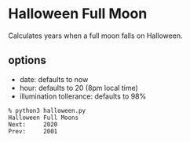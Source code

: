 # Halloween Full Moon

Calculates years when a full moon falls on Halloween.

## options
* date: defaults to now
* hour: defaults to 20 (8pm local time)
* illumination tollerance: defaults to 98%

```
% python3 halloween.py
Halloween Full Moons
Next:     2020
Prev:     2001
```
